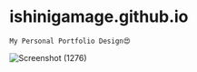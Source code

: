 # ishinigamage.github.io
```
My Personal Portfolio Design😍
```

![Screenshot (1276)](https://user-images.githubusercontent.com/123579828/215571098-26070374-bd11-4a87-9854-b2f4f2cf9731.png)
